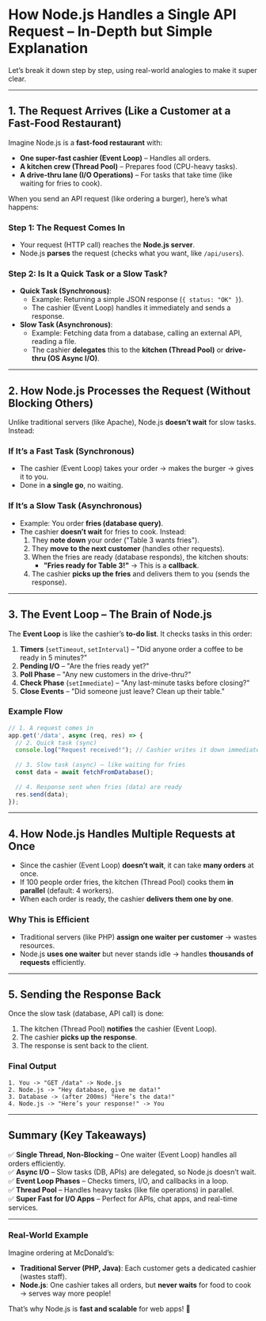 # **How Node.js Handles a Single API Request – In-Depth but Simple Explanation**  

Let’s break it down step by step, using real-world analogies to make it super clear.  

---

## **1. The Request Arrives (Like a Customer at a Fast-Food Restaurant)**  
Imagine Node.js is a **fast-food restaurant** with:  
- **One super-fast cashier (Event Loop)** – Handles all orders.  
- **A kitchen crew (Thread Pool)** – Prepares food (CPU-heavy tasks).  
- **A drive-thru lane (I/O Operations)** – For tasks that take time (like waiting for fries to cook).  

When you send an API request (like ordering a burger), here’s what happens:  

### **Step 1: The Request Comes In**  
- Your request (HTTP call) reaches the **Node.js server**.  
- Node.js **parses** the request (checks what you want, like `/api/users`).  

### **Step 2: Is It a Quick Task or a Slow Task?**  
- **Quick Task (Synchronous)**:  
  - Example: Returning a simple JSON response (`{ status: "OK" }`).  
  - The cashier (Event Loop) handles it immediately and sends a response.  
- **Slow Task (Asynchronous)**:  
  - Example: Fetching data from a database, calling an external API, reading a file.  
  - The cashier **delegates** this to the **kitchen (Thread Pool)** or **drive-thru (OS Async I/O)**.  

---

## **2. How Node.js Processes the Request (Without Blocking Others)**  
Unlike traditional servers (like Apache), Node.js **doesn’t wait** for slow tasks. Instead:  

### **If It’s a Fast Task (Synchronous)**  
- The cashier (Event Loop) takes your order → makes the burger → gives it to you.  
- Done in **a single go**, no waiting.  

### **If It’s a Slow Task (Asynchronous)**  
- Example: You order **fries (database query)**.  
- The cashier **doesn’t wait** for fries to cook. Instead:  
  1. They **note down** your order ("Table 3 wants fries").  
  2. They **move to the next customer** (handles other requests).  
  3. When the fries are ready (database responds), the kitchen shouts:  
     - **"Fries ready for Table 3!"** → This is a **callback**.  
  4. The cashier **picks up the fries** and delivers them to you (sends the response).  

---

## **3. The Event Loop – The Brain of Node.js**  
The **Event Loop** is like the cashier’s **to-do list**. It checks tasks in this order:  

1. **Timers** (`setTimeout`, `setInterval`) – "Did anyone order a coffee to be ready in 5 minutes?"  
2. **Pending I/O** – "Are the fries ready yet?"  
3. **Poll Phase** – "Any new customers in the drive-thru?"  
4. **Check Phase** (`setImmediate`) – "Any last-minute tasks before closing?"  
5. **Close Events** – "Did someone just leave? Clean up their table."  

### **Example Flow**  
```javascript
// 1. A request comes in
app.get('/data', async (req, res) => {
  // 2. Quick task (sync)
  console.log("Request received!"); // Cashier writes it down immediately
  
  // 3. Slow task (async) – like waiting for fries
  const data = await fetchFromDatabase(); 
  
  // 4. Response sent when fries (data) are ready
  res.send(data);
});
```

---

## **4. How Node.js Handles Multiple Requests at Once**  
- Since the cashier (Event Loop) **doesn’t wait**, it can take **many orders** at once.  
- If 100 people order fries, the kitchen (Thread Pool) cooks them **in parallel** (default: 4 workers).  
- When each order is ready, the cashier **delivers them one by one**.  

### **Why This is Efficient**  
- Traditional servers (like PHP) **assign one waiter per customer** → wastes resources.  
- Node.js **uses one waiter** but never stands idle → handles **thousands of requests** efficiently.  

---

## **5. Sending the Response Back**  
Once the slow task (database, API call) is done:  
1. The kitchen (Thread Pool) **notifies** the cashier (Event Loop).  
2. The cashier **picks up the response**.  
3. The response is sent back to the client.  

### **Final Output**  
```
1. You -> "GET /data" -> Node.js  
2. Node.js -> "Hey database, give me data!"  
3. Database -> (after 200ms) "Here’s the data!"  
4. Node.js -> "Here’s your response!" -> You  
```

---

## **Summary (Key Takeaways)**  
✅ **Single Thread, Non-Blocking** – One waiter (Event Loop) handles all orders efficiently.  
✅ **Async I/O** – Slow tasks (DB, APIs) are delegated, so Node.js doesn’t wait.  
✅ **Event Loop Phases** – Checks timers, I/O, and callbacks in a loop.  
✅ **Thread Pool** – Handles heavy tasks (like file operations) in parallel.  
✅ **Super Fast for I/O Apps** – Perfect for APIs, chat apps, and real-time services.  

---

### **Real-World Example**  
Imagine ordering at McDonald’s:  
- **Traditional Server (PHP, Java)**: Each customer gets a dedicated cashier (wastes staff).  
- **Node.js**: One cashier takes all orders, but **never waits** for food to cook → serves way more people!  

That’s why Node.js is **fast and scalable** for web apps! 🚀
